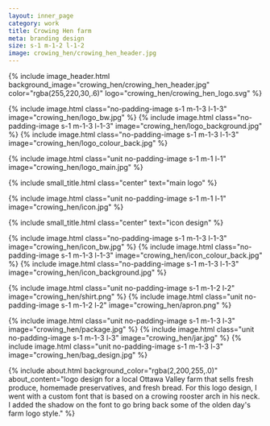 ```yaml
---
layout: inner_page
category: work
title: Crowing Hen farm
meta: branding design
size: s-1 m-1-2 l-1-2
image: crowing_hen/crowing_hen_header.jpg
---
```

{% include image_header.html background_image="crowing_hen/crowing_hen_header.jpg" color="rgba(255,220,30,.6)" logo="crowing_hen/crowing_hen_logo.svg" %}


{% include image.html class="no-padding-image s-1 m-1-3 l-1-3" image="crowing_hen/logo_bw.jpg" %}
{% include image.html class="no-padding-image s-1 m-1-3 l-1-3" image="crowing_hen/logo_background.jpg" %}
{% include image.html class="no-padding-image s-1 m-1-3 l-1-3" image="crowing_hen/logo_colour_back.jpg" %}

{% include image.html class="unit no-padding-image s-1 m-1 l-1" image="crowing_hen/logo_main.jpg" %}

{% include small_title.html class="center" text="main logo" %}

{% include image.html class="unit no-padding-image s-1 m-1 l-1" image="crowing_hen/icon.jpg" %}

{% include small_title.html class="center" text="icon design" %}

{% include image.html class="no-padding-image s-1 m-1-3 l-1-3" image="crowing_hen/icon_bw.jpg" %}
{% include image.html class="no-padding-image s-1 m-1-3 l-1-3" image="crowing_hen/icon_colour_back.jpg" %}
{% include image.html class="no-padding-image s-1 m-1-3 l-1-3" image="crowing_hen/icon_background.jpg" %}

<div class="s-1 m-1 l-1">

{% include image.html class="unit no-padding-image s-1 m-1-2 l-2" image="crowing_hen/shirt.png" %}
{% include image.html class="unit no-padding-image s-1 m-1-2 l-2" image="crowing_hen/apron.png" %}

</div>

{% include image.html class="unit no-padding-image s-1 m-1-3 l-3" image="crowing_hen/package.jpg" %}
{% include image.html class="unit no-padding-image s-1 m-1-3 l-3" image="crowing_hen/jar.jpg" %}
{% include image.html class="unit no-padding-image s-1 m-1-3 l-3" image="crowing_hen/bag_design.jpg" %}



{% include about.html background_color="rgba(2,200,255,.0)" about_content="logo design for a local Ottawa Valley farm that sells fresh produce, homemade preservatives, and fresh bread. For this logo design, I went with a custom font that is based on a crowing rooster arch in his neck. I added the shadow on the font to go bring back some of the olden day's farm logo style." %}